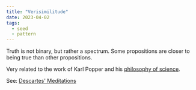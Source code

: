 ```yaml
---
title: "Verisimilitude"
date: 2023-04-02
tags:
  - seed
  - pattern
---
```


Truth is not binary, but rather a spectrum. Some propositions are closer to being true than other propositions.

Very related to the work of Karl Popper and his [philosophy of science](thoughts/philosophy%20of%20science.md).

See: [Descartes' Meditations](thoughts/Descartes'%20Meditations.md)

